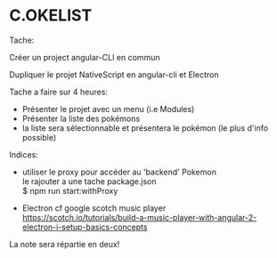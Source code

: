 # C.OKELIST


Tache:

Créer un project angular-CLI en commun

Dupliquer le projet NativeScript en angular-cli et Electron

Tache a faire sur 4 heures: 

* Présenter le projet avec un menu (i.e Modules)  
* Présenter la liste des pokémons  
* la liste sera sélectionnable et présentera le pokémon (le plus d'info possible)  


Indices:

* utiliser le proxy pour accéder au 'backend' Pokemon  
  le rajouter a une tache package.json  
  $ npm run start:withProxy

* Electron cf google scotch music player  
   https://scotch.io/tutorials/build-a-music-player-with-angular-2-electron-i-setup-basics-concepts

La note sera répartie en deux!



